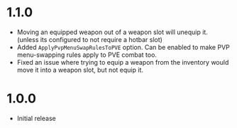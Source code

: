 # 1.1.0
- Moving an equipped weapon out of a weapon slot will unequip it. (unless its configured to not require a hotbar slot)
- Added `ApplyPvpMenuSwapRulesToPVE` option. Can be enabled to make PVP menu-swapping rules apply to PVE combat too.
- Fixed an issue where trying to equip a weapon from the inventory would move it into a weapon slot, but not equip it.

# 1.0.0
- Initial release